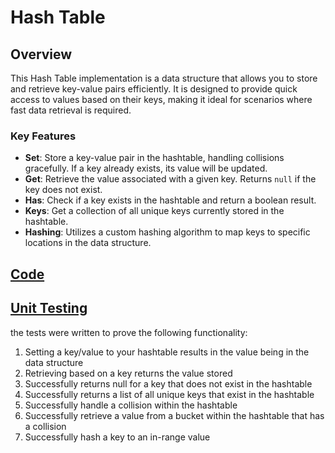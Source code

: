 # Hash Table 

## Overview

This Hash Table implementation is a data structure that allows you to store and retrieve key-value pairs efficiently. It is designed to provide quick access to values based on their keys, making it ideal for scenarios where fast data retrieval is required.

### Key Features

- **Set**: Store a key-value pair in the hashtable, handling collisions gracefully. If a key already exists, its value will be updated.
- **Get**: Retrieve the value associated with a given key. Returns `null` if the key does not exist.
- **Has**: Check if a key exists in the hashtable and return a boolean result.
- **Keys**: Get a collection of all unique keys currently stored in the hashtable.
- **Hashing**: Utilizes a custom hashing algorithm to map keys to specific locations in the data structure.

## [Code](../data-structures-and-algorithms/CC30.cs)


## [Unit Testing](../CodeChallengesTests/test30.cs)

the tests were written to prove the following functionality:

1. Setting a key/value to your hashtable results in the value being in the data structure
2. Retrieving based on a key returns the value stored
3. Successfully returns null for a key that does not exist in the hashtable
4. Successfully returns a list of all unique keys that exist in the hashtable
5. Successfully handle a collision within the hashtable
6. Successfully retrieve a value from a bucket within the hashtable that has a collision
7. Successfully hash a key to an in-range value




